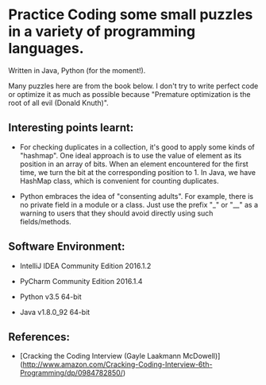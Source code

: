 # Practice Coding some small puzzles in a variety of programming languages.
Written in Java, Python (for the moment!).

Many puzzles here are from the book below. I don't try to write perfect code or optimize it as much as possible because "Premature optimization is the root of all evil (Donald Knuth)".

## Interesting points learnt:

* For checking duplicates in a collection, it's good to apply some kinds of "hashmap". One ideal approach is to use the value of element as its position in an array of bits. When an element encountered for the first time, we turn the bit at the corresponding position to 1. In Java, we have HashMap class, which is convenient for counting duplicates.

* Python embraces the idea of "consenting adults". For example, there is no private field in a module or a class. Just use the prefix "_" or "__" as a warning to users that they should avoid directly using such fields/methods.

## Software Environment:

* IntelliJ IDEA Community Edition 2016.1.2

* PyCharm Community Edition 2016.1.4

* Python v3.5 64-bit

* Java v1.8.0_92 64-bit

## References:

* [Cracking the Coding Interview (Gayle Laakmann McDowell)] (http://www.amazon.com/Cracking-Coding-Interview-6th-Programming/dp/0984782850/)
